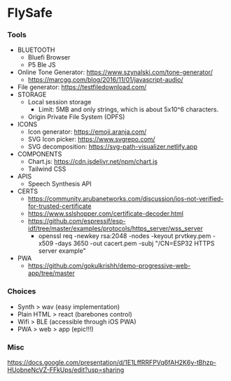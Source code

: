 # FlySafe

### Tools

- BLUETOOTH
  - Bluefi Browser
  - P5 Ble JS
- Online Tone Generator: https://www.szynalski.com/tone-generator/
  - https://marcgg.com/blog/2016/11/01/javascript-audio/
- File generator: https://testfiledownload.com/
- STORAGE
  - Local session storage
    - Limit: 5MB and only strings, which is about 5x10^6 characters.
  - Origin Private File System (OPFS)
- ICONS
  - Icon generator: https://emoji.aranja.com/
  - SVG Icon picker: https://www.svgrepo.com/
  - SVG decomposition: https://svg-path-visualizer.netlify.app
- COMPONENTS
  - Chart.js: https://cdn.jsdelivr.net/npm/chart.js
  - Tailwind CSS
- APIS
  - Speech Synthesis API
- CERTS
  - https://community.arubanetworks.com/discussion/ios-not-verified-for-trusted-certificate
  - https://www.sslshopper.com/certificate-decoder.html
  - https://github.com/espressif/esp-idf/tree/master/examples/protocols/https_server/wss_server
    - openssl req -newkey rsa:2048 -nodes -keyout prvtkey.pem -x509 -days 3650 -out cacert.pem -subj "/CN=ESP32 HTTPS server example"
- PWA
  - https://github.com/gokulkrishh/demo-progressive-web-app/tree/master

### Choices

- Synth > wav (easy implementation)
- Plain HTML > react (barebones control)
- Wifi > BLE (accessible through iOS PWA)
- PWA > web > app (epic!!!)

### Misc

https://docs.google.com/presentation/d/1E1LffRRFPVq6fAH2K6y-tBhzp-HUobneNcVZ-FFkUps/edit?usp=sharing
